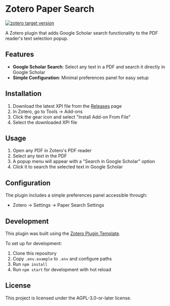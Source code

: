 # Zotero Paper Search

[![zotero target version](https://img.shields.io/badge/Zotero-7-green?style=flat-square&logo=zotero&logoColor=CC2936)](https://www.zotero.org)

A Zotero plugin that adds Google Scholar search functionality to the PDF reader's text selection popup.

## Features

- **Google Scholar Search**: Select any text in a PDF and search it directly in Google Scholar
- **Simple Configuration**: Minimal preferences panel for easy setup

## Installation

1. Download the latest XPI file from the [Releases](../../releases) page
2. In Zotero, go to Tools → Add-ons
3. Click the gear icon and select "Install Add-on From File"
4. Select the downloaded XPI file

## Usage

1. Open any PDF in Zotero's PDF reader
2. Select any text in the PDF
3. A popup menu will appear with a "Search in Google Scholar" option
4. Click it to search the selected text in Google Scholar

## Configuration

The plugin includes a simple preferences panel accessible through:

- Zotero → Settings → Paper Search Settings

## Development

This plugin was built using the [Zotero Plugin Template](https://github.com/windingwind/zotero-plugin-template).

To set up for development:

1. Clone this repository
2. Copy `.env.example` to `.env` and configure paths
3. Run `npm install`
4. Run `npm start` for development with hot reload

## License

This project is licensed under the AGPL-3.0-or-later license.
